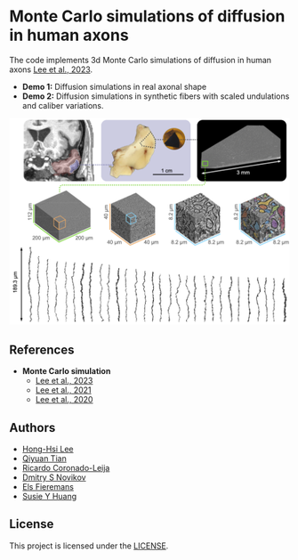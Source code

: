 # Monte Carlo simulations of diffusion in human axons

The code implements 3d Monte Carlo simulations of diffusion in human axons [Lee et al., 2023](https://doi.org/10.1101/2023.04.19.537494).

* **Demo 1:** Diffusion simulations in real axonal shape
* **Demo 2:** Diffusion simulations in synthetic fibers with scaled undulations and caliber variations.

![Axonal shapes from a human brain EM sample](./EM_sample.png)

## References
* **Monte Carlo simulation**
  - [Lee et al., 2023](https://doi.org/10.1101/2023.04.19.537494)
  - [Lee et al., 2021](https://doi.org/10.1016/j.jneumeth.2020.109018)
  - [Lee et al., 2020](https://doi.org/10.1016/j.neuroimage.2020.117228)

## Authors
* [Hong-Hsi Lee](https://researchers.mgh.harvard.edu/profile/25930401/Hong-Hsi-Lee)
* [Qiyuan Tian](https://www.martinos.org/investigator/qiyuan-tian/)
* [Ricardo Coronado-Leija](https://www.diffusion-mri.com/who-we-are/)
* [Dmitry S Novikov](https://www.diffusion-mri.com/who-we-are/dmitry-novikov/)
* [Els Fieremans](https://www.diffusion-mri.com/who-we-are/els-fieremans/)
* [Susie Y Huang](https://www.martinos.org/investigator/susie-huang/)

## License
This project is licensed under the [LICENSE](https://github.com/leehhtw/monte-carlo-3D-human-axon/blob/main/LICENSE).
